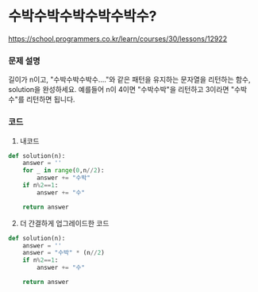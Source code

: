 # 수박수박수박수박수박수?
https://school.programmers.co.kr/learn/courses/30/lessons/12922

### 문제 설명
길이가 n이고, "수박수박수박수...."와 같은 패턴을 유지하는 문자열을 리턴하는 함수, solution을 완성하세요. 예를들어 n이 4이면 "수박수박"을 리턴하고 3이라면 "수박수"를 리턴하면 됩니다.

### 코드
1. 내코드
```python
def solution(n):
    answer = ''
    for _ in range(0,n//2):
        answer += "수박"
    if n%2==1:
        answer += "수"

    return answer
```
2. 더 간결하게 업그레이드한 코드
```python
def solution(n):
    answer = ''
    answer = "수박" * (n//2)
    if n%2==1:
        answer += "수"

    return answer
```

